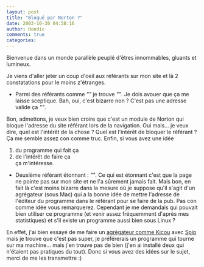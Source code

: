 ```yaml
---
layout: post
title: "Bloqué par Norton ?"
date: 2003-10-30 04:58:16
author: Hoedic
comments: true
categories: 
---
```



Bienvenue dans un monde parallèle peuplé d'êtres innommables, gluants et lumineux.

Je viens d'aller jeter un coup d'oeil aux référants sur mon site et là 2 constatations pour le moins z'étranges.

-  Parmi des référants comme *""* je trouve *""*. Je dois avouer que ça me laisse sceptique. Bah, oui, c'est bizarre non ? C'est pas une adresse valide ça *""*.

Bon, admettons, je veux bien croire que c'est un module de Norton qui bloque l'adresse du site référant lors de la navigation. Oui mais... je veux dire, quel est l'intérêt de la chose ? Quel est l'intérêt de bloquer le référant ? Ça me semble assez con comme truc. Enfin, si vous avez une idée<br/>
1. du programme qui fait ça<br/>
2. de l'intérêt de faire ça<br/>
ça m'intéresse.

-  Deuxième référant étonnant : *""*. Ce qui est étonnant c'est que la page ne pointe pas sur mon site et ne l'a sûrement jamais fait. Mais bon, en fait là c'est moins bizarre dans la mesure où je suppose qu'il s'agit d'un agrégateur (sous Mac) qui a la bonne idée de mettre l'adresse de l'éditeur du programme dans le référant pour se faire de la pub. Pas con comme idée vous remarquerez. Cependant je me demandais qui pouvait bien utiliser ce programme (et venir assez fréquemment d'après mes statistiques) et s'il existe un programme aussi bien sous Linux ?

En effet, j'ai bien essayé de me faire un <a href="http://blog.kicou.com/agglutineur.html" title="Agglutineur à Kicou">agrégateur comme Kicou</a> avec <a href="http://www.spip.net" title="Systeme de publication pour internet">Spip</a> mais je trouve que c'est pas super, je préférerais un programme qui tourne sur ma machine... mais j'en trouve pas de bien (j'en ai installé deux qui n'étaient pas pratiques du tout). Donc si vous avez des idées sur le sujet, merci de me les transmettre :)